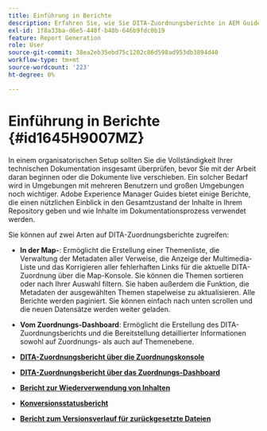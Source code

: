 ```yaml
---
title: Einführung in Berichte
description: Erfahren Sie, wie Sie DITA-Zuordnungsberichte in AEM Guides anzeigen.
exl-id: 1f8a33ba-d6e5-448f-b40b-646b9fdc0b19
feature: Report Generation
role: User
source-git-commit: 38ea2eb35ebd75c1202c86d598ad953db3894d40
workflow-type: tm+mt
source-wordcount: '223'
ht-degree: 0%

---
```


# Einführung in Berichte {#id1645H9007MZ}

In einem organisatorischen Setup sollten Sie die Vollständigkeit Ihrer technischen Dokumentation insgesamt überprüfen, bevor Sie mit der Arbeit daran beginnen oder die Dokumente live verschieben. Ein solcher Bedarf wird in Umgebungen mit mehreren Benutzern und großen Umgebungen noch wichtiger. Adobe Experience Manager Guides bietet einige Berichte, die einen nützlichen Einblick in den Gesamtzustand der Inhalte in Ihrem Repository geben und wie Inhalte im Dokumentationsprozess verwendet werden.

Sie können auf zwei Arten auf DITA-Zuordnungsberichte zugreifen:

- **In der Map-**: Ermöglicht die Erstellung einer Themenliste, die Verwaltung der Metadaten aller Verweise, die Anzeige der Multimedia-Liste und das Korrigieren aller fehlerhaften Links für die aktuelle DITA-Zuordnung über die Map-Konsole. Sie können die Themen sortieren oder nach Ihrer Auswahl filtern. Sie haben außerdem die Funktion, die Metadaten der ausgewählten Themen stapelweise zu aktualisieren. Alle Berichte werden paginiert. Sie können einfach nach unten scrollen und die neuen Datensätze werden weiter geladen.

- **Vom Zuordnungs-Dashboard**: Ermöglicht die Erstellung des DITA-Zuordnungsberichts und die Bereitstellung detaillierter Informationen sowohl auf Zuordnungs- als auch auf Themenebene.

- **[DITA-Zuordnungsbericht über die Zuordnungskonsole](reports-web-editor.md)**

- **[DITA-Zuordnungsbericht über das Zuordnungs-Dashboard](reports-ditamap.md)**

- **[Bericht zur Wiederverwendung von Inhalten](reports-content-reuse.md)**

- **[Konversionsstatusbericht](reports-convertion-status.md)**

- **[Bericht zum Versionsverlauf für zurückgesetzte Dateien](reports-reverted-file-version-history.md)**
